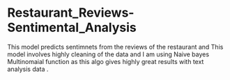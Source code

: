 # Restaurant_Reviews-Sentimental_Analysis
This model predicts sentimnets from the reviews of the restaurant and This model involves highly cleaning of the data and I am using Naive bayes Multinomaial function as this algo gives highly great results with text analysis data .
